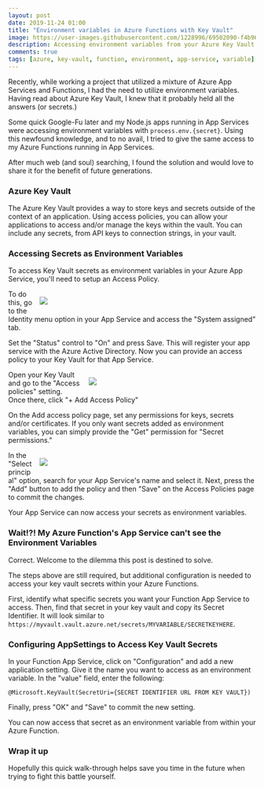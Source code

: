 ```yaml
---
layout: post
date: 2019-11-24 01:00
title: "Environment variables in Azure Functions with Key Vault"
image: https://user-images.githubusercontent.com/1228996/69502090-f4b96a80-0ed0-11ea-95fd-8c51ac152b14.png
description: Accessing environment variables from your Azure Key Vault is simple for normal Azure App Services, but a little more involved for Azure Function App Services.
comments: true
tags: [azure, key-vault, function, environment, app-service, variable]
---
```


Recently, while working a project that utilized a mixture of Azure App Services and Functions, I had the need to utilize environment variables. Having read about Azure Key Vault, I knew that it probably held all the answers (or secrets.)

Some quick Google-Fu later and my Node.js apps running in App Services were accessing environment variables with `process.env.{secret}`. Using this newfound knowledge, and to no avail, I tried to give the same access to my Azure Functions running in App Services.

After much web (and soul) searching, I found the solution and would love to share it for the benefit of future generations.

<!--more-->

### Azure Key Vault

The Azure Key Vault provides a way to store keys and secrets outside of the context of an application. Using access policies, you can allow your applications to access and/or manage the keys within the vault. You can include any secrets, from API keys to connection strings, in your vault.

### Accessing Secrets as Environment Variables

To access Key Vault secrets as environment variables in your Azure App Service, you'll need to setup an Access Policy.

<figure style="width:400px;float:right;margin-left:15px">
    <img src="https://user-images.githubusercontent.com/1228996/69500724-393e0980-0ec3-11ea-8ac5-c859956c3a12.png" />
</figure>

To do this, go to the Identity menu option in your App Service and access the "System assigned" tab.

Set the "Status" control to "On" and press Save. This will register your app service with the Azure Active Directory. Now you can provide an access policy to your Key Vault for that App Service.

<figure style="width:300px;float:right;margin-left:15px">
    <img src="https://user-images.githubusercontent.com/1228996/69500821-2ed03f80-0ec4-11ea-959c-94e540cfa40f.png"/>
</figure>

Open your Key Vault and go to the "Access policies" setting. Once there, click "+ Add Access Policy"

On the Add access policy page, set any permissions for keys, secrets and/or certificates. If you only want secrets added as environment variables, you can simply provide the "Get" permission for "Secret permissions."

<figure style="width:400px;float:right;margin-left:15px">
    <img src="https://user-images.githubusercontent.com/1228996/69501029-82438d00-0ec6-11ea-825d-c346edc624d4.png"/>
</figure>

In the "Select principal" option, search for your App Service's name and select it. Next, press the "Add" button to add the policy and then "Save" on the Access Policies page to commit the changes.

Your App Service can now access your secrets as environment variables.

### Wait!?! My Azure Function's App Service can't see the Environment Variables

Correct. Welcome to the dilemma this post is destined to solve.

The steps above are still required, but additional configuration is needed to access your key vault secrets within your Azure Functions.

First, identify what specific secrets you want your Function App Service to access. Then, find that secret in your key vault and copy its Secret Identifier. It will look similar to `https://myvault.vault.azure.net/secrets/MYVARIABLE/SECRETKEYHERE`.

### Configuring AppSettings to Access Key Vault Secrets

In your Function App Service, click on "Configuration" and add a new application setting. Give it the name you want to access as an environment variable. In the "value" field, enter the following:

```
@Microsoft.KeyVault(SecretUri={SECRET IDENTIFIER URL FROM KEY VAULT})
```

Finally, press "OK" and "Save" to commit the new setting.

You can now access that secret as an environment variable from within your Azure Function.

### Wrap it up

Hopefully this quick walk-through helps save you time in the future when trying to fight this battle yourself.
